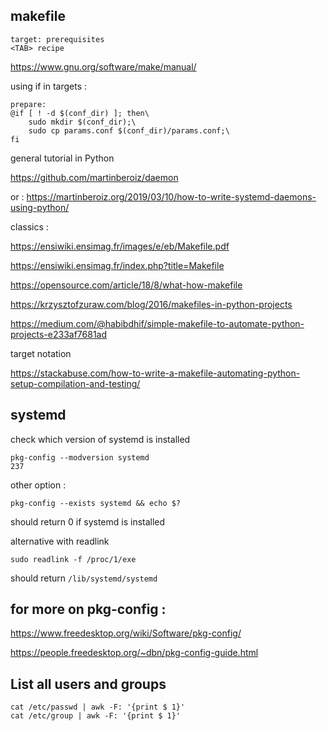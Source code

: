 ## makefile

```
target: prerequisites
<TAB> recipe
```

https://www.gnu.org/software/make/manual/

using if in targets :
```
prepare:
@if [ ! -d $(conf_dir) ]; then\
    sudo mkdir $(conf_dir);\
    sudo cp params.conf $(conf_dir)/params.conf;\
fi
```

general tutorial in Python

https://github.com/martinberoiz/daemon

or : https://martinberoiz.org/2019/03/10/how-to-write-systemd-daemons-using-python/

classics :

https://ensiwiki.ensimag.fr/images/e/eb/Makefile.pdf

https://ensiwiki.ensimag.fr/index.php?title=Makefile

https://opensource.com/article/18/8/what-how-makefile

https://krzysztofzuraw.com/blog/2016/makefiles-in-python-projects

https://medium.com/@habibdhif/simple-makefile-to-automate-python-projects-e233af7681ad

target notation

https://stackabuse.com/how-to-write-a-makefile-automating-python-setup-compilation-and-testing/

## systemd

check which version of systemd is installed
```
pkg-config --modversion systemd
237
```
other option :
```
pkg-config --exists systemd && echo $?
```
should return 0 if systemd is installed

alternative with readlink
```
sudo readlink -f /proc/1/exe
```
should return `/lib/systemd/systemd`

## for more on pkg-config :

https://www.freedesktop.org/wiki/Software/pkg-config/

https://people.freedesktop.org/~dbn/pkg-config-guide.html

## List all users and groups
```
cat /etc/passwd | awk -F: '{print $ 1}'
cat /etc/group | awk -F: '{print $ 1}'
```
